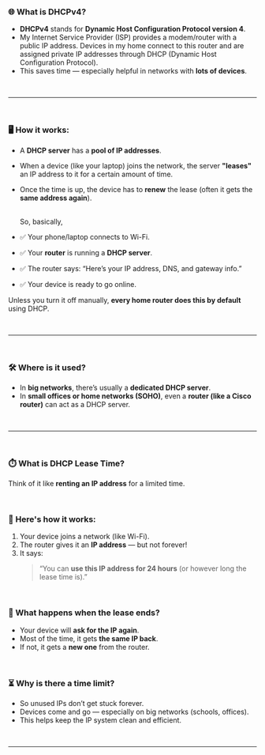 
### 🌐 **What is DHCPv4?**

- **DHCPv4** stands for **Dynamic Host Configuration Protocol version 4**.
- My Internet Service Provider (ISP) provides a modem/router with a public IP address. Devices in my home connect to this router and are assigned private IP addresses through DHCP (Dynamic Host Configuration Protocol).
- This saves time — especially helpful in networks with **lots of devices**.

<br>

___

<br>

### 🖥️ **How it works:**

- A **DHCP server** has a **pool of IP addresses**.
- When a device (like your laptop) joins the network, the server **"leases"** an IP address to it for a certain amount of time.
- Once the time is up, the device has to **renew** the lease (often it gets the **same address again**).


  <br>
  So, basically, 
  <br>

- ✅ Your phone/laptop connects to Wi-Fi.
- ✅ Your **router** is running a **DHCP server**.
- ✅ The router says: “Here’s your IP address, DNS, and gateway info.”
- ✅ Your device is ready to go online.

Unless you turn it off manually, **every home router does this by default** using DHCP.

<br>

___

<br>

### 🛠️ **Where is it used?**

- In **big networks**, there’s usually a **dedicated DHCP server**.
- In **small offices or home networks (SOHO)**, even a **router (like a Cisco router)** can act as a DHCP server.

<br>

___

<br>



### ⏱️ What is **DHCP Lease Time**?

Think of it like **renting an IP address** for a limited time.

<br>

### 📱 Here's how it works:

1. Your device joins a network (like Wi-Fi).
2. The router gives it an **IP address** — but not forever!
3. It says:  
   > “You can **use this IP address for 24 hours** (or however long the lease time is).”

<br>

### 🔁 What happens when the lease ends?

- Your device will **ask for the IP again**.
- Most of the time, it gets **the same IP back**.
- If not, it gets a **new one** from the router.

<br>

### ⏳ Why is there a time limit?

- So unused IPs don’t get stuck forever.
- Devices come and go — especially on big networks (schools, offices).
- This helps keep the IP system clean and efficient.



<br>

___

<br>

